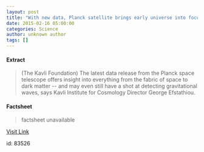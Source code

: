 ```yaml
---
layout: post
title: "With new data, Planck satellite brings early universe into focus"
date: 2015-02-16 05:00:00
categories: Science
author: unknown author
tags: []
---
```



#### Extract
>(The Kavli Foundation) The latest data release from the Planck space telescope offers insight into everything from the fabric of space to dark matter -- and may even still have a shot at detecting gravitational waves, says Kavli Institute for Cosmology Director George Efstathiou.

#### Factsheet
>factsheet unavailable

[Visit Link](http://www.eurekalert.org/pub_releases/2015-02/tkf-wnd021615.php)

id:   83526
